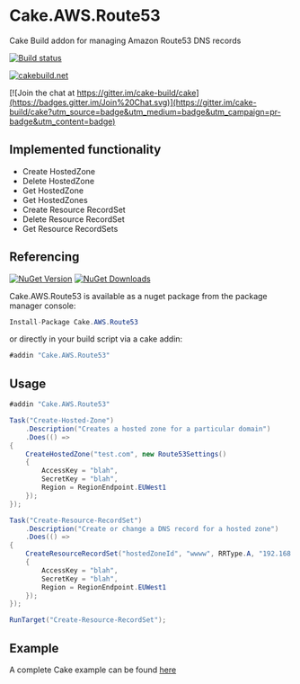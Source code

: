 # Cake.AWS.Route53
Cake Build addon for managing Amazon Route53 DNS records

[![Build status](https://ci.appveyor.com/api/projects/status/4ymtu0it99v31726?svg=true)](https://ci.appveyor.com/project/PhillipSharpe/cake-aws-s3)

[![cakebuild.net](https://img.shields.io/badge/WWW-cakebuild.net-blue.svg)](http://cakebuild.net/)

[![Join the chat at https://gitter.im/cake-build/cake](https://badges.gitter.im/Join%20Chat.svg)](https://gitter.im/cake-build/cake?utm_source=badge&utm_medium=badge&utm_campaign=pr-badge&utm_content=badge)



## Implemented functionality

* Create HostedZone
* Delete HostedZone
* Get HostedZone
* Get HostedZones
* Create Resource RecordSet
* Delete Resource RecordSet
* Get Resource RecordSets



## Referencing

[![NuGet Version](http://img.shields.io/nuget/v/Cake.AWS.Route53.svg?style=flat)](https://www.nuget.org/packages/Cake.AWS.Route53/) [![NuGet Downloads](http://img.shields.io/nuget/dt/Cake.AWS.Route53.svg?style=flat)](https://www.nuget.org/packages/Cake.AWS.Route53/)

Cake.AWS.Route53 is available as a nuget package from the package manager console:

```csharp
Install-Package Cake.AWS.Route53
```

or directly in your build script via a cake addin:

```csharp
#addin "Cake.AWS.Route53"
```



## Usage

```csharp
#addin "Cake.AWS.Route53"

Task("Create-Hosted-Zone")
    .Description("Creates a hosted zone for a particular domain")
    .Does(() =>
{
    CreateHostedZone("test.com", new Route53Settings()
    {
        AccessKey = "blah",
        SecretKey = "blah",
        Region = RegionEndpoint.EUWest1
    });
});

Task("Create-Resource-RecordSet")
    .Description("Create or change a DNS record for a hosted zone")
    .Does(() =>
{
    CreateResourceRecordSet("hostedZoneId", "wwww", RRType.A, "192.168.42.123", 3600, new Route53Settings()
    {
        AccessKey = "blah",
        SecretKey = "blah",
        Region = RegionEndpoint.EUWest1
    });
});

RunTarget("Create-Resource-RecordSet");
```



## Example

A complete Cake example can be found [here](https://github.com/SharpeRAD/Cake.AWS.Route53/blob/master/test/build.cake)
